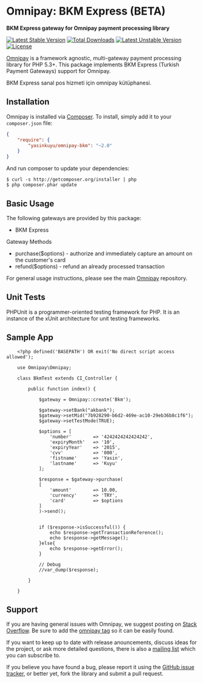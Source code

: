 # Omnipay: BKM Express (BETA)

**BKM Express gateway for Omnipay payment processing library**

[![Latest Stable Version](https://poser.pugx.org/yasinkuyu/omnipay-bkm/v/stable)](https://packagist.org/packages/yasinkuyu/omnipay-bkm) 
[![Total Downloads](https://poser.pugx.org/yasinkuyu/omnipay-bkm/downloads)](https://packagist.org/packages/yasinkuyu/omnipay-bkm) 
[![Latest Unstable Version](https://poser.pugx.org/yasinkuyu/omnipay-bkm/v/unstable)](https://packagist.org/packages/yasinkuyu/omnipay-bkm) 
[![License](https://poser.pugx.org/yasinkuyu/omnipay-bkm/license)](https://packagist.org/packages/yasinkuyu/omnipay-bkm)

[Omnipay](https://github.com/thephpleague/omnipay) is a framework agnostic, multi-gateway payment
processing library for PHP 5.3+. This package implements BKM Express (Turkish Payment Gateways) support for Omnipay.

BKM Express sanal pos hizmeti için omnipay kütüphanesi.

## Installation

Omnipay is installed via [Composer](http://getcomposer.org/). To install, simply add it
to your `composer.json` file:

```json
{
    "require": {
        "yasinkuyu/omnipay-bkm": "~2.0"
    }
}
```

And run composer to update your dependencies:

    $ curl -s http://getcomposer.org/installer | php
    $ php composer.phar update

## Basic Usage

The following gateways are provided by this package:

* BKM Express

Gateway Methods

* purchase($options) - authorize and immediately capture an amount on the customer's card
* refund($options) - refund an already processed transaction

For general usage instructions, please see the main [Omnipay](https://github.com/thephpleague/omnipay)
repository.

## Unit Tests

PHPUnit is a programmer-oriented testing framework for PHP. It is an instance of the xUnit architecture for unit testing frameworks.

## Sample App
        <?php defined('BASEPATH') OR exit('No direct script access allowed');

        use Omnipay\Omnipay;

        class BkmTest extends CI_Controller {

            public function index() {

                $gateway = Omnipay::create('Bkm');

                $gateway->setBank("akbank");
                $gateway->setMid("7b928290-b6d2-469e-ac10-29eb36b8c1f6");
                $gateway->setTestMode(TRUE);

                $options = [
                    'number'        => '4242424242424242',
                    'expiryMonth'   => '10',
                    'expiryYear'    => '2015',
                    'cvv'           => '000',
                    'fistname'      => 'Yasin',
                    'lastname'      => 'Kuyu'
                ];

                $response = $gateway->purchase(
                [
                    'amount'        => 10.00,
                    'currency'      => 'TRY',
                    'card'          => $options
                ]
                )->send();


                if ($response->isSuccessful()) {
                    echo $response->getTransactionReference();
                    echo $response->getMessage();
                }else{
                    echo $response->getError();
                } 

                // Debug
                //var_dump($response);

            }

        }


## Support

If you are having general issues with Omnipay, we suggest posting on
[Stack Overflow](http://stackoverflow.com/). Be sure to add the
[omnipay tag](http://stackoverflow.com/questions/tagged/omnipay) so it can be easily found.

If you want to keep up to date with release anouncements, discuss ideas for the project, or ask more detailed questions, there is also a [mailing list](https://groups.google.com/forum/#!forum/omnipay) which
you can subscribe to.

If you believe you have found a bug, please report it using the [GitHub issue tracker](https://github.com/yasinkuyu/omnipay-bkm/issues),
or better yet, fork the library and submit a pull request.
